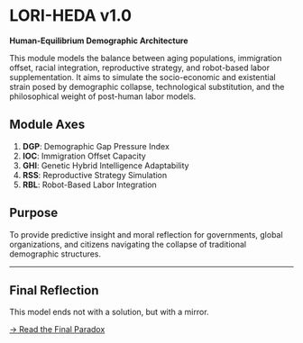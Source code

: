 
# LORI-HEDA v1.0
**Human-Equilibrium Demographic Architecture**

This module models the balance between aging populations, immigration offset, racial integration, reproductive strategy, and robot-based labor supplementation. It aims to simulate the socio-economic and existential strain posed by demographic collapse, technological substitution, and the philosophical weight of post-human labor models.

## Module Axes

1. **DGP**: Demographic Gap Pressure Index  
2. **IOC**: Immigration Offset Capacity  
3. **GHI**: Genetic Hybrid Intelligence Adaptability  
4. **RSS**: Reproductive Strategy Simulation  
5. **RBL**: Robot-Based Labor Integration  

## Purpose

To provide predictive insight and moral reflection for governments, global organizations, and citizens navigating the collapse of traditional demographic structures.

---

## Final Reflection

This model ends not with a solution, but with a mirror.


[→ Read the Final Paradox](docs/final_paradox.md)
